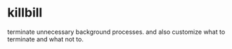 # killbill
 terminate unnecessary background processes. and also customize what to terminate and what not to.
